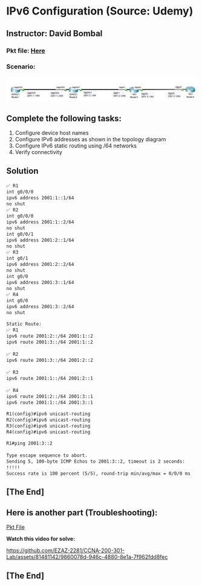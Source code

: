 # IPv6 Configuration (Source: Udemy)
## Instructor: David Bombal 
### **Pkt file:** [Here](https://mega.nz/file/Okxi3RKL#YCdK7NXZBkQJGgtLUDAHlOjPNtR77Bo7iXqU7vu_6E8)
### Scenario: 
![](../images/dbi6.PNG)

## **Complete the following tasks:**
1) Configure device host names
2) Configure IPv6 addresses as shown in the topology diagram
3) Configure IPv6 static routing using /64 networks
4) Verify connectivity

## Solution
```
✅ R1
int g0/0/0
ipv6 address 2001:1::1/64
no shut
✅ R2
int g0/0/0
ipv6 address 2001:1::2/64
no shut
int g0/0/1
ipv6 address 2001:2::1/64
no shut
✅ R3
int g0/1
ipv6 address 2001:2::2/64
no shut
int g0/0
ipv6 address 2001:3::1/64
no shut
✅ R4
int g0/0
ipv6 address 2001:3::2/64
no shut
```
```
Static Route: 
✅ R1
ipv6 route 2001:2::/64 2001:1::2
ipv6 route 2001:3::/64 2001:1::2

✅ R2
ipv6 route 2001:3::/64 2001:2::2

✅ R3
ipv6 route 2001:1::/64 2001:2::1

✅ R4
ipv6 route 2001:2::/64 2001:3::1
ipv6 route 2001:1::/64 2001:3::1
```
```
R1(config)#ipv6 unicast-routing 
R2(config)#ipv6 unicast-routing 
R3(config)#ipv6 unicast-routing 
R4(config)#ipv6 unicast-routing 
```
```
R1#ping 2001:3::2

Type escape sequence to abort.
Sending 5, 100-byte ICMP Echos to 2001:3::2, timeout is 2 seconds:
!!!!!
Success rate is 100 percent (5/5), round-trip min/avg/max = 0/0/0 ms
```
## **[The End]**

## Here is another part (Troubleshooting): 
[Pkt File](https://mega.nz/file/e4IAgTiY#TUCQXeqjDn7rbKWgE9tH5p-YmFYdsokODbrSdrKDCpc)

**Watch this video for solve:** 

https://github.com/EZAZ-2281/CCNA-200-301-Lab/assets/81481142/9860078d-946c-4880-8e1a-7f962fdd8fec

## **[The End]**